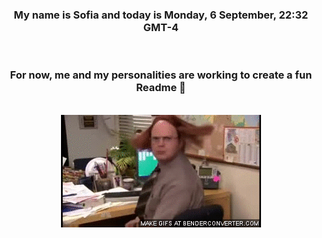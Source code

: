 


<div align="center">
<h3 >My name is Sofia and today is Monday, 6 September, 22:32 GMT-4</h3><br>
<h3 >For now, me and my personalities are working to create a fun Readme 👋
</h3><br>
<img src='img/dwight.gif' alt='working...'/>
</div>
